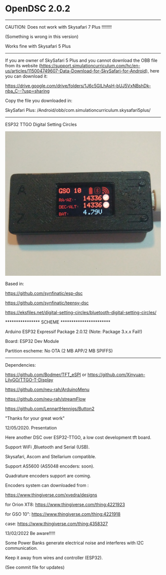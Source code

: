 # OpenDSC 2.0.2

*****************************************************************
CAUTION: Does not work with Skysafari 7 Plus !!!!!!!!

(Something is wrong in this version)

Works fine with Skysafari 5 Plus

*****************************************************************

If you are owner of SkySafari 5 Plus and you cannot download the OBB file from its website (https://support.simulationcurriculum.com/hc/en-us/articles/115004749607-Data-Download-for-SkySafari-for-Android), here you can download it:

https://drive.google.com/drive/folders/1J6c5GILhAsH-bUJ5VxNBshDk-nba_C--?usp=sharing

Copy the file you downloaded in:

SkySafari Plus: <top level of SD card>/Android/obb/com.simulationcurriculum.skysafari5plus/
  
  *****************************************************************

ESP32 TTGO Digital Setting  Circles 

![Image description](https://github.com/xvedra/OpenDsc/blob/master/screenshots/MainWin.jpg)

Based in:

https://github.com/synfinatic/esp-dsc

https://github.com/synfinatic/teensy-dsc

https://eksfiles.net/digital-setting-circles/bluetooth-digital-setting-circles/

****************  SCHEME ***********************

Arduino ESP32 Expressif Package 2.0.12 (Note: Package 3.x.x Fail!)

Board: ESP32 Dev Module

Partition escheme: No OTA (2 MB APP/2 MB SPIFFS)

************************************************

Dependencies:

https://github.com/Bodmer/TFT_eSPI or https://github.com/Xinyuan-LilyGO/TTGO-T-Display

https://github.com/neu-rah/ArduinoMenu

https://github.com/neu-rah/streamFlow

https://github.com/LennartHennigs/Button2

"Thanks for your great work"

12/05/2020. Presentation

Here another DSC over ESP32-TTGO, a low cost development tft board.

Support WiFi ,Bluetooth and Serial (USB).

Skysafari, Ascom and Stellarium compatible.

Support AS5600 (AS5048 encoders: soon). 

Quadrature encoders support are coming.

Encoders system can downloaded from :

https://www.thingiverse.com/xvedra/designs

for Orion XT8:  https://www.thingiverse.com/thing:4221923

for GSO 10":    https://www.thingiverse.com/thing:4221918

case:           https://www.thingiverse.com/thing:4358327

13/02/2022 Be aware!!!!!

Some Power Banks generate electrical noise and interferes with I2C communication.

Keep it away from wires and controller (ESP32).

(See commit file for updates)
